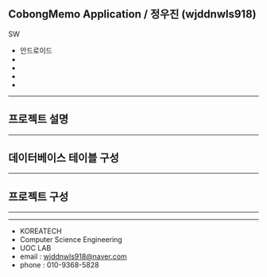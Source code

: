 ﻿## **CobongMemo Application** / 정우진 (wjddnwls918)

SW
- 안드로이드
-
-
- 
- 
------------------------------------------
## 프로젝트 설명 

  


------------------------------------------
## 데이터베이스 테이블 구성



------------------------------------------

## 프로젝트 구성




------------------------------------------

------------------------------------------
- KOREATECH
- Computer Science Engineering
- UOC LAB
- email : wjddnwls918@naver.com
- phone : 010-9368-5828
